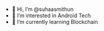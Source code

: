 - 👋 Hi, I’m @suhaasmithun
- 👀 I’m interested in Android Tech
- 🌱 I’m currently learning Blockchain

<!---
suhaasmithun/suhaasmithun is a ✨ special ✨ repository because its `README.md` (this file) appears on your GitHub profile.
You can click the Preview link to take a look at your changes.
--->
